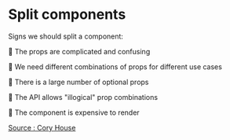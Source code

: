 # Split components

Signs we should split a component:

🚩 The props are complicated and confusing

🚩 We need different combinations of props for different use cases

🚩 There is a large number of optional props

🚩 The API allows "illogical" prop combinations

🚩 The component is expensive to render

[Source : Cory House](https://x.com/housecor/status/1793693898251944257)

